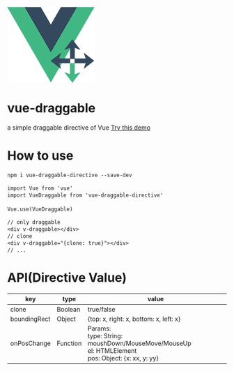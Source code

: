 ![image](https://raw.githubusercontent.com/WayenZhong/vue-draggable/master/icon.png)

# vue-draggable
a simple draggable directive of Vue
[Try this demo](https://wayenzhong.github.io/vue-draggable/dist/index.html)

# How to use
```
npm i vue-draggable-directive --save-dev
```
```
import Vue from 'vue'
import VueDraggable from 'vue-draggable-directive'

Vue.use(VueDraggable)
```
```
// only draggable
<div v-draggable></div>
// clone
<div v-draggable="{clone: true}"></div>
// ...
```

# API(Directive Value)

key | type | value
---|---|---
clone | Boolean | true/false
boundingRect | Object | {top: x, right: x, bottom: x, left: x}
onPosChange | Function | Params:<br> type: String: moushDown/MouseMove/MouseUp<br>el: HTMLElement<br>pos: Object: {x: xx, y: yy}
